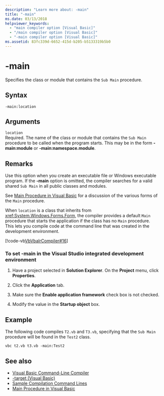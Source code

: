 ```yaml
---
description: "Learn more about: -main"
title: "-main"
ms.date: 03/13/2018
helpviewer_keywords: 
  - "main compiler option [Visual Basic]"
  - "/main compiler option [Visual Basic]"
  - "-main compiler option [Visual Basic]"
ms.assetid: 83fc339d-6652-415d-b205-b5133319b5b0
---
```

# -main

Specifies the class or module that contains the `Sub Main` procedure.  
  
## Syntax  
  
```console  
-main:location  
```  
  
## Arguments  

 `location`  
 Required. The name of the class or module that contains the `Sub Main` procedure to be called when the program starts. This may be in the form **-main:module** or **-main:namespace.module**.  
  
## Remarks  

 Use this option when you create an executable file or Windows executable program. If the **-main** option is omitted, the compiler searches for a valid shared `Sub Main` in all public classes and modules.  
  
 See [Main Procedure in Visual Basic](../../programming-guide/program-structure/main-procedure.md) for a discussion of the various forms of the `Main` procedure.  
  
 When `location` is a class that inherits from <xref:System.Windows.Forms.Form>, the compiler provides a default `Main` procedure that starts the application if the class has no `Main` procedure. This lets you compile code at the command line that was created in the development environment.  
  
 [!code-vb[VbVbalrCompiler#16](~/samples/snippets/visualbasic/VS_Snippets_VBCSharp/VbVbalrCompiler/VB/Class1.vb#16)]  
  
### To set -main in the Visual Studio integrated development environment  
  
1. Have a project selected in **Solution Explorer**. On the **Project** menu, click **Properties**.  
  
2. Click the **Application** tab.  
  
3. Make sure the **Enable application framework** check box is not checked.  
  
4. Modify the value in the **Startup object** box.  
  
## Example  

 The following code compiles `T2.vb` and `T3.vb`, specifying that the `Sub Main` procedure will be found in the `Test2` class.  
  
```console
vbc t2.vb t3.vb -main:Test2  
```  
  
## See also

- [Visual Basic Command-Line Compiler](index.md)
- [-target (Visual Basic)](target.md)
- [Sample Compilation Command Lines](sample-compilation-command-lines.md)
- [Main Procedure in Visual Basic](../../programming-guide/program-structure/main-procedure.md)
